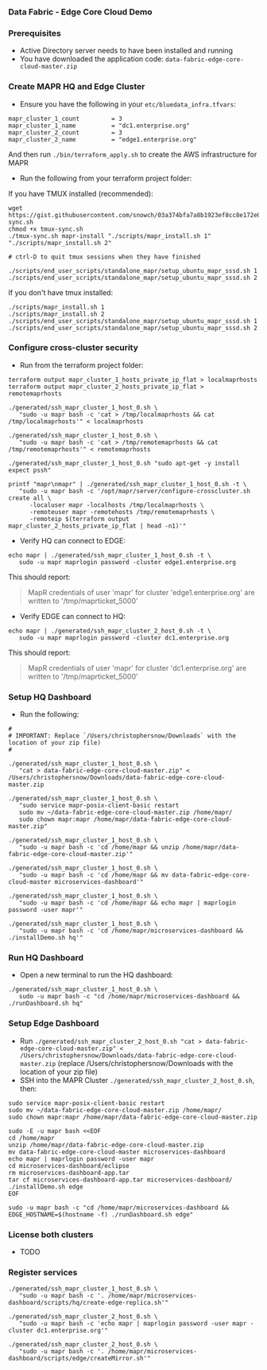 ### Data Fabric - Edge Core Cloud Demo


### Prerequisites

- Active Directory server needs to have been installed and running
- You have downloaded the application code: `data-fabric-edge-core-cloud-master.zip`

### Create MAPR HQ and Edge Cluster

- Ensure you have the following in your `etc/bluedata_infra.tfvars`:

```
mapr_cluster_1_count         = 3
mapr_cluster_1_name          = "dc1.enterprise.org"
mapr_cluster_2_count         = 3
mapr_cluster_2_name          = "edge1.enterprise.org"
```

And then run `./bin/terraform_apply.sh` to create the AWS infrastructure for MAPR

- Run the following from your terraform project folder:

If you have TMUX installed (recommended):

```
wget https://gist.githubusercontent.com/snowch/03a374bfa7a8b1923ef8cc8e172e0819/raw/3fe69641800606ca3ced3e81582459481592de1d/tmux-sync.sh
chmod +x tmux-sync.sh
./tmux-sync.sh mapr-install "./scripts/mapr_install.sh 1" "./scripts/mapr_install.sh 2"

# ctrl-D to quit tmux sessions when they have finished

./scripts/end_user_scripts/standalone_mapr/setup_ubuntu_mapr_sssd.sh 1
./scripts/end_user_scripts/standalone_mapr/setup_ubuntu_mapr_sssd.sh 2
```

If you don't have tmux installed:

```
./scripts/mapr_install.sh 1
./scripts/mapr_install.sh 2
./scripts/end_user_scripts/standalone_mapr/setup_ubuntu_mapr_sssd.sh 1
./scripts/end_user_scripts/standalone_mapr/setup_ubuntu_mapr_sssd.sh 2
```

### Configure cross-cluster security

- Run from the terraform project folder:

```
terraform output mapr_cluster_1_hosts_private_ip_flat > localmaprhosts
terraform output mapr_cluster_2_hosts_private_ip_flat > remotemaprhosts

./generated/ssh_mapr_cluster_1_host_0.sh \
   "sudo -u mapr bash -c 'cat > /tmp/localmaprhosts && cat /tmp/localmaprhosts'" < localmaprhosts
   
./generated/ssh_mapr_cluster_1_host_0.sh \
   "sudo -u mapr bash -c 'cat > /tmp/remotemaprhosts && cat /tmp/remotemaprhosts'" < remotemaprhosts

./generated/ssh_mapr_cluster_1_host_0.sh "sudo apt-get -y install expect pssh"

printf "mapr\nmapr" | ./generated/ssh_mapr_cluster_1_host_0.sh -t \
   "sudo -u mapr bash -c '/opt/mapr/server/configure-crosscluster.sh create all \
      -localuser mapr -localhosts /tmp/localmaprhosts \
      -remoteuser mapr -remotehosts /tmp/remotemaprhosts \
      -remoteip $(terraform output mapr_cluster_2_hosts_private_ip_flat | head -n1)'"
```

- Verify HQ can connect to EDGE:

```
echo mapr | ./generated/ssh_mapr_cluster_1_host_0.sh -t \
   sudo -u mapr maprlogin password -cluster edge1.enterprise.org
```

This should report:

> MapR credentials of user 'mapr' for cluster 'edge1.enterprise.org' are written to '/tmp/maprticket_5000'


- Verify EDGE can connect to HQ:

```
echo mapr | ./generated/ssh_mapr_cluster_2_host_0.sh -t \
   sudo -u mapr maprlogin password -cluster dc1.enterprise.org
```

This should report:

> MapR credentials of user 'mapr' for cluster 'dc1.enterprise.org' are written to '/tmp/maprticket_5000'


### Setup HQ Dashboard

- Run the following:

```
# 
# IMPORTANT: Replace `/Users/christophersnow/Downloads` with the location of your zip file)
#

./generated/ssh_mapr_cluster_1_host_0.sh \
   "cat > data-fabric-edge-core-cloud-master.zip" < /Users/christophersnow/Downloads/data-fabric-edge-core-cloud-master.zip

./generated/ssh_mapr_cluster_1_host_0.sh \
   "sudo service mapr-posix-client-basic restart
   sudo mv ~/data-fabric-edge-core-cloud-master.zip /home/mapr/
   sudo chown mapr:mapr /home/mapr/data-fabric-edge-core-cloud-master.zip"

./generated/ssh_mapr_cluster_1_host_0.sh \
   "sudo -u mapr bash -c 'cd /home/mapr && unzip /home/mapr/data-fabric-edge-core-cloud-master.zip'"
   
./generated/ssh_mapr_cluster_1_host_0.sh \
   "sudo -u mapr bash -c 'cd /home/mapr && mv data-fabric-edge-core-cloud-master microservices-dashboard'"

./generated/ssh_mapr_cluster_1_host_0.sh \
   "sudo -u mapr bash -c 'cd /home/mapr && echo mapr | maprlogin password -user mapr'"

./generated/ssh_mapr_cluster_1_host_0.sh \
   "sudo -u mapr bash -c 'cd /home/mapr/microservices-dashboard && ./installDemo.sh hq'"
```

### Run HQ Dashboard

- Open a new terminal to run the HQ dashboard:

```
./generated/ssh_mapr_cluster_1_host_0.sh \
   sudo -u mapr bash -c "cd /home/mapr/microservices-dashboard && ./runDashboard.sh hq"
```

### Setup Edge Dashboard

- Run `./generated/ssh_mapr_cluster_2_host_0.sh "cat > data-fabric-edge-core-cloud-master.zip" < /Users/christophersnow/Downloads/data-fabric-edge-core-cloud-master.zip` (replace /Users/christophersnow/Downloads with the location of your zip file)
- SSH into the MAPR Cluster `./generated/ssh_mapr_cluster_2_host_0.sh`, then:



```console
sudo service mapr-posix-client-basic restart
sudo mv ~/data-fabric-edge-core-cloud-master.zip /home/mapr/
sudo chown mapr:mapr /home/mapr/data-fabric-edge-core-cloud-master.zip

sudo -E -u mapr bash <<EOF
cd /home/mapr
unzip /home/mapr/data-fabric-edge-core-cloud-master.zip
mv data-fabric-edge-core-cloud-master microservices-dashboard
echo mapr | maprlogin password -user mapr
cd microservices-dashboard/eclipse
rm microservices-dashboard-app.tar
tar cf microservices-dashboard-app.tar microservices-dashboard/
./installDemo.sh edge
EOF

sudo -u mapr bash -c "cd /home/mapr/microservices-dashboard && EDGE_HOSTNAME=$(hostname -f) ./runDashboard.sh edge"
```

### License both clusters

- TODO

### Register services

```
./generated/ssh_mapr_cluster_1_host_0.sh \
   "sudo -u mapr bash -c '. /home/mapr/microservices-dashboard/scripts/hq/create-edge-replica.sh'"
```

```
./generated/ssh_mapr_cluster_2_host_0.sh \
   "sudo -u mapr bash -c 'echo mapr | maprlogin password -user mapr -cluster dc1.enterprise.org'"
```

```
./generated/ssh_mapr_cluster_2_host_0.sh \
   "sudo -u mapr bash -c '. /home/mapr/microservices-dashboard/scripts/edge/createMirror.sh'"
```

